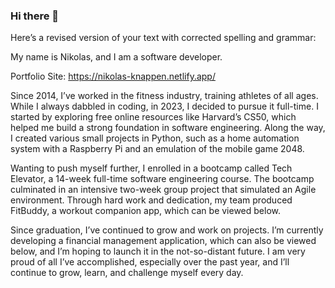 ### Hi there 👋 

Here’s a revised version of your text with corrected spelling and grammar:

My name is Nikolas, and I am a software developer.

Portfolio Site: https://nikolas-knappen.netlify.app/

Since 2014, I’ve worked in the fitness industry, training athletes of all ages. While I always dabbled in coding, in 2023, I decided to pursue it full-time. I started by exploring free online resources like Harvard’s CS50, which helped me build a strong foundation in software engineering. Along the way, I created various small projects in Python, such as a home automation system with a Raspberry Pi and an emulation of the mobile game 2048.

Wanting to push myself further, I enrolled in a bootcamp called Tech Elevator, a 14-week full-time software engineering course. The bootcamp culminated in an intensive two-week group project that simulated an Agile environment. Through hard work and dedication, my team produced FitBuddy, a workout companion app, which can be viewed below.

Since graduation, I’ve continued to grow and work on projects. I’m currently developing a financial management application, which can also be viewed below, and I’m hoping to launch it in the not-so-distant future. I am very proud of all I’ve accomplished, especially over the past year, and I’ll continue to grow, learn, and challenge myself every day.
<!--
**Riggolus/Riggolus** is a ✨ _special_ ✨ repository because its `README.md` (this file) appears on your GitHub profile.

Here are some ideas to get you started:

- 🔭 I’m currently working on ...
- 🌱 I’m currently learning ...
- 👯 I’m looking to collaborate on ...
- 🤔 I’m looking for help with ...
- 💬 Ask me about ...
- 📫 How to reach me: ...
- 😄 Pronouns: ...
- ⚡ Fun fact: ...
-->
